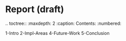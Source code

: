 # Report (draft)

.. toctree::
   :maxdepth: 2
   :caption: Contents:
   :numbered:

   1-Intro
   2-Impl-Areas
   4-Future-Work
   5-Conclusion